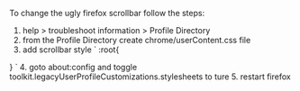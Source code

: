 To change the ugly firefox scrollbar follow the steps: 
1. help > troubleshoot information > Profile Directory
2. from the Profile Directory create chrome/userContent.css file
3. add scrollbar style
` 
:root{


} 
`
4. goto about:config and toggle toolkit.legacyUserProfileCustomizations.stylesheets to ture
5. restart firefox

